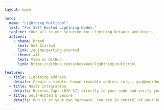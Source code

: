 ```yaml
---
layout: home

hero:
  name: "Lightning Multitool"
  text: "For Self-Hosted Lightning Nodes."
  tagline: Your all-in-one solution for Lightning Network and Nostr.
  actions:
    - theme: brand
      text: Get Started
      link: /guide/getting-started
    - theme: alt
      text: View on GitHub
      link: https://github.com/asheswook/lightning-multitool

features:
  - title: Lightning Address
    details: Create a simple, human-readable address (e.g., you@yourdomain.com) to receive payments over the Lightning Network.
  - title: Nostr Integration
    details: Receive Zaps (NIP-57) directly to your node and verify your identity with NIP-05.
  - title: Self-Hosted & Secure
    details: Run it on your own hardware. You are in control of your keys and your funds.
---
```

